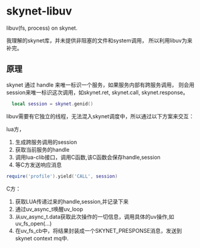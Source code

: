 # skynet-libuv
libuv(fs, process) on skynet.

我理解的skynet库，并未提供非阻塞的文件和system调用，
所以利用libuv为来补完。

## 原理

skynet 通过 handle 来唯一标识一个服务，如果服务内部有跨服务调用，
则会用session来唯一标识这次调用，如skynet.ret, skynet.call, skynet.response。

```lua
  local session = skynet.genid()
```

libuv需要有它独立的线程，无法混入skynet调度中，所以通过以下方案来交互：

lua方，
1. 生成跨服务调用的session
2. 获取当前服务的handle
3. 调用lua-clib接口，调用C函数,该C函数会保存handle,session
4. 等C方发送响应消息
```lua
require('profile').yield('CALL', session)
```

C方：
1. 获取LUA传递过来的handle,session,并记录下来
2. 通过uv_async_t唤醒uv_loop
3. 从uv_async_t.data获取此次操作的一切信息，调用具体的uv操作,如 uv_fs_open(...)
4. 在uv_fs_cb中，将结果封装成一个SKYNET_PRESPONSE消息，发送到skynet context mq中.

